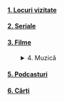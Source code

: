 
#### [1. Locuri vizitate](https://www.youtube.com/playlist?list=PLiB2wyVH_iErGM54_LsFOYqr0NaAlC-6X)   
#### [2. Seriale](https://www.imdb.com/list/ls541243395/?ref_=ext_shr_lnk)  
#### [3. Filme](https://www.imdb.com/list/ls541242717/?ref_=ext_shr_lnk)  
<details>  
   <summary style="margin-left: 30px;">4. Muzică</summary>
   <ul style="list-style-type: none;">
      <li><a href="https://www.youtube.com/playlist?list=PLiB2wyVH_iEq02E4U-snsHLIjrBvlnIjR">Un simplu album</a></li>
      <li>Muzică populară</li>
      <li><a href="https://www.youtube.com/playlist?list=PLiB2wyVH_iEqX6d86g8R7-J0lOm_DylfE">Colinde</a></li>
   </ul>
</details>  

#### [5. Podcasturi](https://www.youtube.com/playlist?list=PLiB2wyVH_iEr8RGiLsmgkoguIn_HWMuyD)  
#### [6. Cărți](https://www.goodreads.com/review/list/179796172-asimplereader?shelf=read)  



